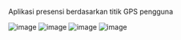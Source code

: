 Aplikasi presensi berdasarkan titik GPS pengguna

![image](https://github.com/user-attachments/assets/726026b4-56b3-4f9a-9dd3-cb9d8af3a16e)
![image](https://github.com/user-attachments/assets/026c74e2-d9b4-4317-8a0e-9cb7dd39e1b8)
![image](https://github.com/user-attachments/assets/2f9d253a-705c-4385-997c-1a52fbb3f7b8)
![image](https://github.com/user-attachments/assets/5e8c03de-642b-47c9-8b5e-a28c91d30276)
